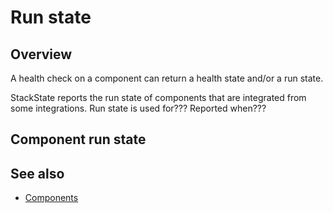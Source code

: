 # Run state

## Overview

A health check on a component can return a health state and/or a run state.

StackState reports the run state of components that are integrated from some integrations. Run state is used for??? Reported when???


## Component run state



## See also

* [Components](/use/concepts/components.md)